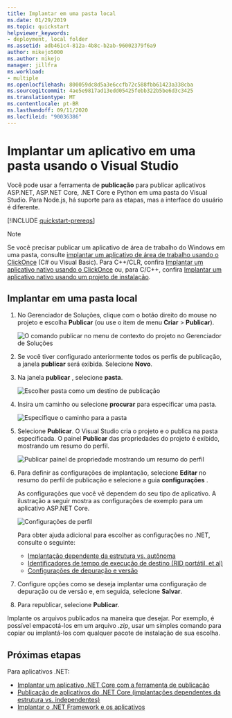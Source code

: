 ```yaml
---
title: Implantar em uma pasta local
ms.date: 01/29/2019
ms.topic: quickstart
helpviewer_keywords:
- deployment, local folder
ms.assetid: adb461c4-812a-4b8c-b2ab-96002379f6a9
author: mikejo5000
ms.author: mikejo
manager: jillfra
ms.workload:
- multiple
ms.openlocfilehash: 800059dc8d5a3e6ccfb72c588fbb61423a338cba
ms.sourcegitcommit: 4ae5e9817ad13edd05425febb322b5be6d3c3425
ms.translationtype: MT
ms.contentlocale: pt-BR
ms.lasthandoff: 09/11/2020
ms.locfileid: "90036386"
---
```

# <a name="deploy-an-app-to-a-folder-using-visual-studio"></a>Implantar um aplicativo em uma pasta usando o Visual Studio

Você pode usar a ferramenta de **publicação** para publicar aplicativos ASP.NET, ASP.NET Core, .NET Core e Python em uma pasta do Visual Studio. Para Node.js, há suporte para as etapas, mas a interface do usuário é diferente.

[!INCLUDE [quickstart-prereqs](includes/quickstart-prereqs.md)]

> [!NOTE]
> Se você precisar publicar um aplicativo de área de trabalho do Windows em uma pasta, consulte [implantar um aplicativo de área de trabalho usando o ClickOnce](how-to-publish-a-clickonce-application-using-the-publish-wizard.md) (C# ou Visual Basic). Para C++/CLR, confira [Implantar um aplicativo nativo usando o ClickOnce](/cpp/windows/clickonce-deployment-for-visual-cpp-applications) ou, para C/C++, confira [Implantar um aplicativo nativo usando um projeto de instalação](/cpp/windows/walkthrough-deploying-a-visual-cpp-application-by-using-a-setup-project).

## <a name="deploy-to-a-local-folder"></a>Implantar em uma pasta local

1. No Gerenciador de Soluções, clique com o botão direito do mouse no projeto e escolha **Publicar** (ou use o item de menu **Criar** > **Publicar**).

    ![O comando publicar no menu de contexto do projeto no Gerenciador de Soluções](../deployment/media/quickstart-publish.png "Escolha Publicar")

1. Se você tiver configurado anteriormente todos os perfis de publicação, a janela **publicar** será exibida. Selecione **Novo**.

1. Na janela **publicar** , selecione **pasta**.

    ![Escolher pasta como um destino de publicação](../deployment/media/quickstart-publish-folder-new.png "Escolher pasta")

1. Insira um caminho ou selecione **procurar** para especificar uma pasta.

    ![Especifique o caminho para a pasta](../deployment/media/quickstart-publish-folder-path.png "Escolher pasta")

1. Selecione **Publicar**. O Visual Studio cria o projeto e o publica na pasta especificada. O painel **Publicar** das propriedades do projeto é exibido, mostrando um resumo do perfil.

    ![Publicar painel de propriedade mostrando um resumo do perfil](../deployment/media/quickstart-publish-folder-summary.png)

1. Para definir as configurações de implantação, selecione **Editar** no resumo do perfil de publicação e selecione a guia **configurações** .

   As configurações que você vê dependem do seu tipo de aplicativo. A ilustração a seguir mostra as configurações de exemplo para um aplicativo ASP.NET Core.

    ![Configurações de perfil](../deployment/media/quickstart-profile-settings.png "Configurações de perfil")

    Para obter ajuda adicional para escolher as configurações no .NET, consulte o seguinte:

    - [Implantação dependente da estrutura vs. autônoma](/dotnet/core/deploying/)
    - [Identificadores de tempo de execução de destino (RID portátil, et al)](/dotnet/core/rid-catalog)
    - [Configurações de depuração e versão](../ide/understanding-build-configurations.md)

1. Configure opções como se deseja implantar uma configuração de depuração ou de versão e, em seguida, selecione **Salvar**.

1. Para republicar, selecione **Publicar**.

Implante os arquivos publicados na maneira que desejar. Por exemplo, é possível empacotá-los em um arquivo *.zip*, usar um simples comando para copiar ou implantá-los com qualquer pacote de instalação de sua escolha.

## <a name="next-steps"></a>Próximas etapas

Para aplicativos .NET:

- [Implantar um aplicativo .NET Core com a ferramenta de publicação](/dotnet/core/deploying/deploy-with-vs)
- [Publicação de aplicativos do .NET Core (implantações dependentes da estrutura vs. independentes)](/dotnet/core/deploying/)
- [Implantar o .NET Framework e os aplicativos](/dotnet/framework/deployment/)
